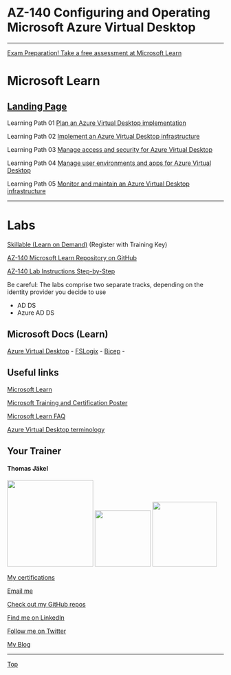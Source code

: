 # AZ-140 Configuring and Operating Microsoft Azure Virtual Desktop

---

[Exam Preparation! Take a free assessment at Microsoft Learn](https://learn.microsoft.com/certifications/exams/az-140/practice/assessment?assessment-type=practice&assessmentId=69)



# Microsoft Learn

## [Landing Page](https://aka.ms/AZ-140StudentMaterials)

Learning Path 01 [Plan an Azure Virtual Desktop implementation](https://learn.microsoft.com/en-us/training/paths/plan-azure-virtual-desktop-implementation/)

Learning Path 02 [Implement an Azure Virtual Desktop infrastructure](https://learn.microsoft.com/en-us/training/paths/implement-azure-virtual-infrastructure/)

Learning Path 03 [Manage access and security for Azure Virtual Desktop](https://learn.microsoft.com/en-us/training/paths/manage-access-security/)

Learning Path 04 [Manage user environments and apps for Azure Virtual Desktop](https://learn.microsoft.com/en-us/training/paths/manage-user-environments-apps/)

Learning Path 05 [Monitor and maintain an Azure Virtual Desktop infrastructure](https://learn.microsoft.com/en-us/training/paths/monitor-maintain-azure-virtual-desktop-infrastructure/)

---




# Labs


[Skillable (Learn on Demand)](https://brainymotion.learnondemand.net) (Register with Training Key)

[AZ-140 Microsoft Learn Repository on GitHub](https://github.com/MicrosoftLearning/AZ-140-Configuring-and-Operating-Microsoft-Azure-Virtual-Desktop)

[AZ-140 Lab Instructions Step-by-Step](https://microsoftlearning.github.io/AZ-140-Configuring-and-Operating-Microsoft-Azure-Virtual-Desktop/)

Be careful: The labs comprise two separate tracks, depending on the identity provider you decide to use
* AD DS
* Azure AD DS




## Microsoft Docs (Learn)

[Azure Virtual Desktop](https://learn.microsoft.com/en-us/azure/virtual-desktop/) -
[FSLogix](https://learn.microsoft.com/en-us/fslogix/) -
[Bicep](https://learn.microsoft.com/en-us/azure/azure-resource-manager/bicep/) -


## Useful links

[Microsoft Learn](https://learn.microsoft.com)

[Microsoft Training and Certification Poster](https://aka.ms/traincertposter)

[Microsoft Learn FAQ](https://learn.microsoft.com/en-us/training/support/faq?pivots=general)


[Azure Virtual Desktop terminology](https://learn.microsoft.com/en-us/azure/virtual-desktop/terminology)





##  Your Trainer
#### Thomas Jäkel

<img src="https://download69118.blob.core.windows.net/anon/Profilbild.jpg" width="200"/>
<a href="https://www.credly.com/badges/c1fe9e82-60d2-4268-8204-3709479a2bf9/public_url"><img src="https://download69118.blob.core.windows.net/anon/microsoft-certified-trainer-2023-2024.png" width="130"/></a>
<a href="https://www.credly.com/badges/fc4737d8-923a-4d37-8f1a-497c08a7c1ff/public_url"><img src="https://download69118.blob.core.windows.net/anon/AAI-badge.png" width="150"/></a>

[My certifications](https://www.credly.com/users/thomas-jakel)

[Email me](mailto:thomas.jaekel@brainymotion.de?subject=AZ-140)

[Check out my GitHub repos](https://github.com/www42)

[Find me on LinkedIn](https://linkedin.com/in/tjkkll)

[Follow me on Twitter](https://twitter.com/tjkkll)

[My Blog](https://blog.az.training)

---

[Top](#az-140-configuring-and-operating-microsoft-azure-virtual-desktop)